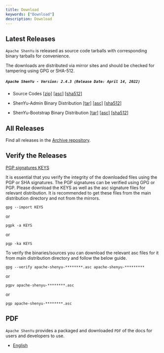 ```yaml
---
title: Download
keywords: ["Download"]
description: Download
---
```


## Latest Releases

`Apache ShenYu` is released as source code tarballs with corresponding binary tarballs for convenience.

The downloads are distributed via mirror sites and should be checked for tampering using GPG or SHA-512.

##### `Apache ShenYu - Version: 2.4.3 (Release Date: April 14, 2022)`

- Source Codes [[zip]](https://www.apache.org/dyn/closer.lua/shenyu/2.4.3/apache-shenyu-incubating-2.4.3-src.zip) [[asc]](https://downloads.apache.org/incubator/shenyu/2.4.3/apache-shenyu-incubating-2.4.3-src.zip.asc) [[sha512]](https://downloads.apache.org/incubator/shenyu/2.4.3/apache-shenyu-incubating-2.4.3-src.zip.sha512)

- ShenYu-Admin Binary Distribution [[tar]](https://www.apache.org/dyn/closer.lua/incubator/shenyu/2.4.3/apache-shenyu-incubating-2.4.3-admin-bin.tar.gz) [[asc]](https://downloads.apache.org/incubator/shenyu/2.4.3/apache-shenyu-incubating-2.4.3-admin-bin.tar.gz.asc) [[sha512]](https://downloads.apache.org/incubator/shenyu/2.4.3/apache-shenyu-incubating-2.4.3-admin-bin.tar.gz.sha512)

- ShenYu-Bootstrap Binary Distribution [[tar]](https://www.apache.org/dyn/closer.lua/incubator/shenyu/2.4.3/apache-shenyu-incubating-2.4.3-bootstrap-bin.tar.gz) [[asc]](https://downloads.apache.org/incubator/shenyu/2.4.3/apache-shenyu-incubating-2.4.3-bootstrap-bin.tar.gz.asc) [[sha512]](https://downloads.apache.org/incubator/shenyu/2.4.3/apache-shenyu-incubating-2.4.3-bootstrap-bin.tar.gz.sha512)

## All Releases

Find all releases in the [Archive repository](https://archive.apache.org/dist/incubator/shenyu/).

## Verify the Releases

[PGP signatures KEYS](https://downloads.apache.org/incubator/shenyu/KEYS)

It is essential that you verify the integrity of the downloaded files using the PGP or SHA signatures.
The PGP signatures can be verified using GPG or PGP.
Please download the KEYS as well as the asc signature files for relevant distribution.
It is recommended to get these files from the main distribution directory and not from the mirrors.

```shell
gpg --import KEYS
```

or

```shell
pgpk -a KEYS
```

or

```shell
pgp -ka KEYS
```

To verify the binaries/sources you can download the relevant asc files for it from main distribution directory and follow the below guide.

```shell
gpg --verify apache-shenyu-********.asc apache-shenyu-*********
```

or

```shell
pgpv apache-shenyu-********.asc
```

or

```shell
pgp apache-shenyu-********.asc
```

## PDF

`Apache ShenYu` provides a packaged and downloaded `PDF` of the docs for users and developers to use.

* [English](https://shenyu.apache.org/pdf/apache_shenyu_docs_en.pdf)

